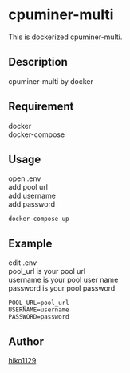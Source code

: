 cpuminer-multi
====

This is dockerized cpuminer-multi.

## Description
cpuminer-multi by docker

## Requirement
docker  
docker-compose

## Usage
open .env  
add pool url  
add username  
add password

```
docker-compose up
```

## Example
edit .env  
pool_url is your pool url  
username is your pool user name  
password is your pool password
```
POOL_URL=pool_url
USERNAME=username  
PASSWORD=password
```

## Author

[hiko1129](https://github.com/hiko1129)